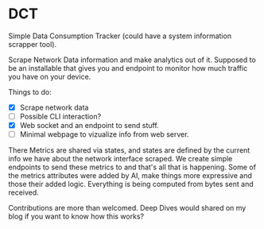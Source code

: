# DCT

Simple Data Consumption Tracker (could have a system information scrapper tool).

Scrape Network Data information and make analytics out of it.
Supposed to be an installable that gives you and endpoint to monitor how much traffic you have on your device.

Things to do:

- [X] Scrape network data
- [ ] Possible CLI interaction?
- [X] Web socket and an endpoint to send stuff.
- [ ] Minimal webpage to vizualize info from web server.

There Metrics are shared via states, and states are defined by the current info we have about the network interface scraped.
We create simple endpoints to send these metrics to and that's all that is happening. Some of the metrics attributes were added by AI, make things more expressive and those their added logic. Everything is being computed from bytes sent and received.

Contributions are more than welcomed. Deep Dives would shared on my blog if you want to know how this works?
